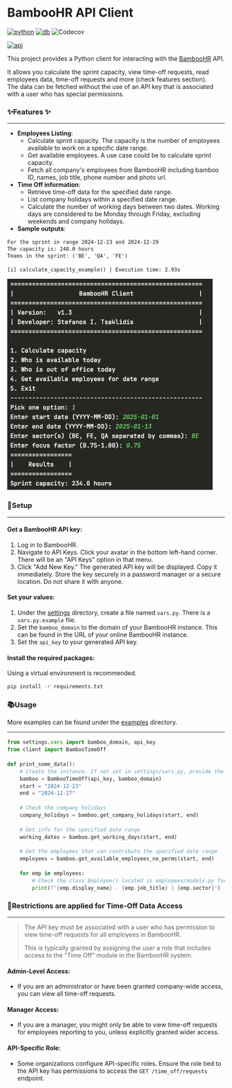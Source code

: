 # BambooHR API Client
[![python](https://img.shields.io/badge/python-3.9-blue)](https://www.python.org/)
[![db](https://img.shields.io/badge/db-sqlmodel-7e56c2)](https://sqlmodel.tiangolo.com/)
![Codecov](https://img.shields.io/codecov/c/github/tsaklidis/bamboohr?logo=codecov)

[![api](https://img.shields.io/badge/BambooHR-v1-73c41d)](https://documentation.bamboohr.com/docs/getting-started)




 This project provides a Python client for interacting with the [BambooHR](https://www.bamboohr.com/) API.

 It allows you calculate the sprint capacity, view time-off requests, read 
 employees data, time-off requests and more (check features section). <br>
 The data can be fetched without the use of an API key 
 that is associated with a user who has special permissions.


### ✨Features ✨

-------------

* **Employees Listing**:
  * Calculate sprint capacity. The capacity is the number of employees available to work on a 
    specific date range.
  * Get available employees. A use case could be to calculate sprint capacity.
  * Fetch all company's employees from BambooHR including bamboo ID, 
    names, job title, phone number and photo url.
* **Time Off information**:
  * Retrieve time-off data for the specified date range.
  * List company holidays within a specified date range.
  * Calculate the number of working days between two dates. Working days 
    are considered to be Monday through Friday, excluding weekends and company 
    holidays.
* **Sample outputs**:
```text
For the sprint in range 2024-12-23 and 2024-12-29
The capacity is: 240.0 hours
Teams in the sprint: ('BE', 'QA', 'FE')

[i] calculate_capacity_example() | Execution time: 2.93s
```

![sample](https://github.com/tsaklidis/bamboohr/blob/master/examples/sample.jpg?raw=true)


### 🔧Setup

-------------

#### Get a BambooHR API key:
1. Log in to BambooHR.
2. Navigate to API Keys. Click your avatar in the bottom left-hand corner. 
   There will be an "API Keys" option in that menu.
3. Click "Add New Key."
   The generated API key will be displayed. Copy it immediately.
   Store the key securely in a password manager or a secure location. Do not share it with anyone.

#### Set your values:

1. Under the [settings](settings) directory, create a file named `vars.py`. 
   There is a `vars.py.example` file.
2. Set the `bamboo_domain` to the domain of your BambooHR instance. This can be found in the URL of your online BambooHR instance.
2. Set the `api_key` to your generated API key.

#### Install the required packages:
Using a virtual environment is recommended.
```bash
pip install -r requirements.txt
```

### 📚Usage
More examples can be found under the [examples](examples) directory.

-------------

```python
from settings.vars import bamboo_domain, api_key
from client import BambooTimeOff

def print_some_data():
    # Create the instance. If not set in settings/vars.py, provide the api and the domain
    bamboo = BambooTimeOff(api_key, bamboo_domain)
    start = "2024-12-23"
    end = "2024-12-27"
    
    # Check the company holidays
    company_holidays = bamboo.get_company_holidays(start, end)
    
    # Get info for the specified date range
    working_dates = bamboo.get_working_days(start, end)
    
    # Get the employees that can contribute the specified date range
    employees = bamboo.get_available_employees_no_perms(start, end)

    for emp in employees:
        # Check the class Employee() located in employees/models.py for more attrs
        print(f"{emp.display_name} - {emp.job_title} | {emp.sector}")
```

### 📝Restrictions are applied for Time-Off Data Access 

-------------

>  The API key must be associated with a user who has permission to view time-off requests for all employees in BambooHR.
> 
>  This is typically granted by assigning the user a role that includes access to the "Time Off" module in the BambooHR system.

#### Admin-Level Access:
- If you are an administrator or have been granted company-wide access, you 
can view all time-off requests.
#### Manager Access:
- If you are a manager, you might only be able to view time-off requests for employees reporting to you, unless explicitly granted wider access.
#### API-Specific Role:
- Some organizations configure API-specific roles. Ensure the role tied to 
the API key has permissions to access the `GET /time_off/requests` endpoint.
